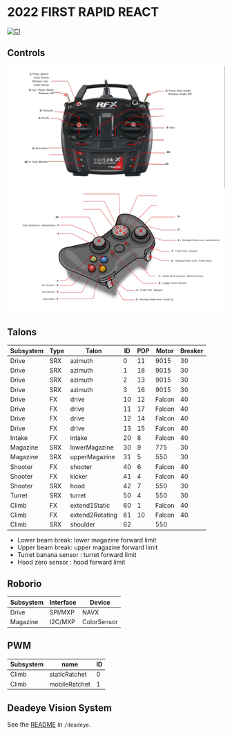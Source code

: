 # 2022 FIRST RAPID REACT

[![CI](https://github.com/strykeforce/rapidreact/actions/workflows/main.yml/badge.svg)](https://github.com/strykeforce/rapidreact/actions/workflows/main.yml)

## Controls

![driver](docs/driver-controls.png)
![operator](docs/operator-controls.png)

## Talons

| Subsystem | Type | Talon           | ID  | PDP | Motor  | Breaker |
| --------- | ---- | --------------- | --- | --- | ------ | ------- |
| Drive     | SRX  | azimuth         | 0   |  11 | 9015   |  30     |
| Drive     | SRX  | azimuth         | 1   |  18 | 9015   |  30     |
| Drive     | SRX  | azimuth         | 2   |  13 | 9015   |  30     |
| Drive     | SRX  | azimuth         | 3   |  16 | 9015   |  30     |
| Drive     | FX   | drive           | 10  |  12 | Falcon |  40     |
| Drive     | FX   | drive           | 11  |  17 | Falcon |  40     |
| Drive     | FX   | drive           | 12  |  14 | Falcon |  40     |
| Drive     | FX   | drive           | 13  |  15 | Falcon |  40     |
| Intake    | FX   | intake          | 20  |  8  | Falcon |  40     |
| Magazine  | SRX  | lowerMagazine   | 30  |  9  | 775    |  30     |
| Magazine  | SRX  | upperMagazine   | 31  |  5  | 550    |  30     |
| Shooter   | FX   | shooter         | 40  |  6  | Falcon |  40     |
| Shooter   | FX   | kicker          | 41  |  4  | Falcon |  40     |
| Shooter   | SRX  | hood            | 42  |  7  | 550    |  30     |
| Turret    | SRX  | turret          | 50  |  4  | 550    |  30     |
| Climb     | FX   | extend1Static   | 60  |  1  | Falcon |  40     |
| Climb     | FX   | extend2Rotating | 61  |  10 | Falcon |  40     |
| Climb     | SRX  | shoulder        | 62  |     | 550    |         |

* Lower beam break: lower magazine forward limit
* Upper beam break: upper magazine forward limit
* Turret banana sensor : turret forward limit
* Hood zero sensor : hood forward limit

## Roborio

| Subsystem | Interface | Device      |
| --------- | --------- | ----------- |
| Drive     | SPI/MXP   | NAVX        |
| Magazine  | I2C/MXP   | ColorSensor |

## PWM

| Subsystem | name          | ID |
| --------- | ------------- | -- |
| Climb     | staticRatchet | 0  |
| Climb     | mobileRatchet | 1  |

## Deadeye Vision System
See the [README](./deadeye/README.md) in `/deadeye`.
